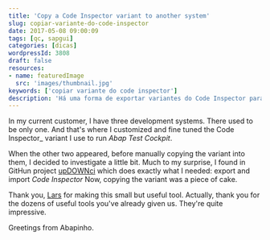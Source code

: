 ```yaml
---
title: 'Copy a Code Inspector variant to another system'
slug: copiar-variante-do-code-inspector
date: 2017-05-08 09:00:09
tags: [qc, sapgui]
categories: [dicas]
wordpressId: 3808
draft: false
resources:
- name: featuredImage
  src: 'images/thumbnail.jpg'
keywords: ['copiar variante do code inspector']
description: 'Há uma forma de exportar variantes do Code Inspector para as poder importar noutro sistema. Aprende neste artigo como se faz.'
---
```

In my current customer, I have three development systems. There used to be only one. And that's where I customized and fine tuned the Code Inspector_ variant I use to run _Abap Test Cockpit_.

When the other two appeared, before manually copying the variant into them, I decided to investigate a little bit. Much to my surprise, I found in GitHun project [upDOWNci][1] which does exactly what I needed: export and import _Code Inspector_
Now, copying the variant was a piece of cake.

Thank you, [Lars][2] for making this small but useful tool. Actually, thank you for the dozens of useful tools you've already given us. They're quite impressive.

Greetings from Abapinho.

   [1]: https://github.com/larshp/upDOWNci
   [2]: https://github.com/larshp
